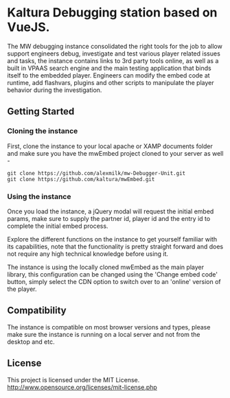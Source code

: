 # Kaltura Debugging station based on VueJS.

The MW debugging instance consolidated the right tools for the job to allow support engineers debug, investigate and test various player related issues and tasks, the instance contains links to 3rd party tools online, as well as a built in VPAAS search engine and the main testing application that binds itself to the embedded player. Engineers can modify the embed code at runtime, add flashvars, plugins and other scripts to manipulate the player behavior during the investigation.

## Getting Started

### Cloning the instance
First, clone the instance to your local apache or XAMP documents folder and make sure you have the mwEmbed project cloned to your server as well - 

```
git clone https://github.com/alexmilk/mw-Debugger-Unit.git
git clone https://github.com/kaltura/mwEmbed.git
```

### Using the instance

Once you load the instance, a jQuery modal will request the initial embed params, make sure to supply the partner id, player id and the entry id to complete the initial embed process.

Explore the different functions on the instance to get yourself familiar with its capabilities, note that the functionality is pretty straight forward and does not require any high technical knowledge before using it.

The instance is using the locally cloned mwEmbed as the main player library, this configuration can be changed using the 'Change embed code' button, simply select the CDN option to switch over to an 'online' version of the player.

## Compatibility

The instance is compatible on most browser versions and types, please make sure the instance is running on a local server and not from the desktop and etc.

## License

This project is licensed under the MIT License. http://www.opensource.org/licenses/mit-license.php